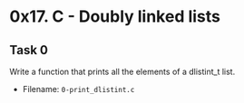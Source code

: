 # 0x17. C - Doubly linked lists
## Task 0
Write a function that prints all the elements of a dlistint_t list.
- Filename: `0-print_dlistint.c`
